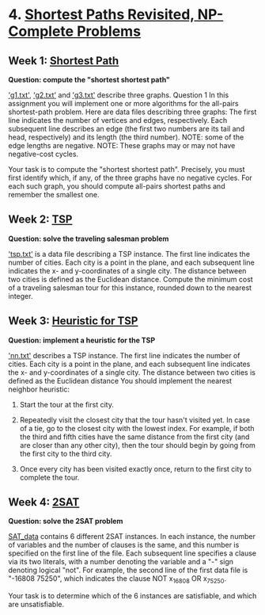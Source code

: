 # 4. [Shortest Paths Revisited, NP-Complete Problems](https://www.coursera.org/learn/algorithms-npcomplete)

## Week 1: [Shortest Path](https://github.com/keithpink/algorithms_specialization/blob/main/Shortest_Paths_Revisited_NP_Complete_Problems/shortestpath.py)

**Question: compute the "shortest shortest path"**

['g1.txt'](https://github.com/keithpink/algorithms_specialization/blob/main/Shortest_Paths_Revisited_NP_Complete_Problems/g1.txt), ['g2.txt'](https://github.com/keithpink/algorithms_specialization/blob/main/Shortest_Paths_Revisited_NP_Complete_Problems/g2.txt) and ['g3.txt'](https://github.com/keithpink/algorithms_specialization/blob/main/Shortest_Paths_Revisited_NP_Complete_Problems/g3.txt) describe three graphs. Question 1
In this assignment you will implement one or more algorithms for the all-pairs shortest-path problem.  Here are data files describing three graphs: The first line indicates the number of vertices and edges, respectively.  Each subsequent line describes an edge (the first two numbers are its tail and head, respectively) and its length (the third number).  NOTE: some of the edge lengths are negative.  NOTE: These graphs may or may not have negative-cost cycles.

Your task is to compute the "shortest shortest path".  Precisely, you must first identify which, if any, of the three graphs have no negative cycles.  For each such graph, you should compute all-pairs shortest paths and remember the smallest one.

## Week 2: [TSP](https://github.com/keithpink/algorithms_specialization/blob/main/Shortest_Paths_Revisited_NP_Complete_Problems/tsp.py)

**Question: solve the traveling salesman problem**

['tsp.txt'](https://github.com/keithpink/algorithms_specialization/blob/main/Shortest_Paths_Revisited_NP_Complete_Problems/tsp.txt) is a data file describing a TSP instance. The first line indicates the number of cities.  Each city is a point in the plane, and each subsequent line indicates the x- and y-coordinates of a single city. The distance between two cities is defined as the Euclidean distance. Compute the minimum cost of a traveling salesman tour for this instance, rounded down to the nearest integer.

## Week 3: [Heuristic for TSP]()

**Question: implement a heuristic for the TSP**

['nn.txt'](https://github.com/keithpink/algorithms_specialization/blob/main/Shortest_Paths_Revisited_NP_Complete_Problems/nn.txt) describes a TSP instance. The first line indicates the number of cities. Each city is a point in the plane, and each subsequent line indicates the x- and y-coordinates of a single city. The distance between two cities is defined as the Euclidean distance You should implement the nearest neighbor heuristic:

1. Start the tour at the first city.

2. Repeatedly visit the closest city that the tour hasn't visited yet.  In case of a tie, go to the closest city with the lowest index.  For example, if both the third and fifth cities have the same distance from the first city (and are closer than any other city), then the tour should begin by going from the first city to the third city.

3. Once every city has been visited exactly once, return to the first city to complete the tour.

## Week 4: [2SAT]()

**Question: solve the 2SAT problem**

[SAT_data](https://github.com/keithpink/algorithms_specialization/tree/main/Shortest_Paths_Revisited_NP_Complete_Problems/SAT_data) contains 6 different 2SAT instances. In each instance, the number of variables and the number of clauses is the same, and this number is specified on the first line of the file.  Each subsequent line specifies a clause via its two literals, with a number denoting the variable and a "-" sign denoting logical "not".  For example, the second line of the first data file is "-16808 75250", which indicates the clause NOT x<sub>16808</sub> OR x<sub>75250</sub>.

Your task is to determine which of the 6 instances are satisfiable, and which are unsatisfiable.  
